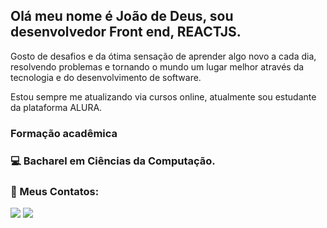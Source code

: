 ## Olá meu nome é João de Deus, sou desenvolvedor Front end, REACTJS.
Gosto de desafios e da ótima sensação de aprender algo novo a cada dia, resolvendo problemas e tornando o mundo um lugar melhor através da tecnologia e do desenvolvimento de software.

Estou sempre me atualizando via cursos online, atualmente sou estudante da plataforma ALURA.

### Formação acadêmica
### 💻 Bacharel em Ciências da Computação.

### 👥 Meus Contatos:

<a href="https://www.linkedin.com/in/joaodedeusrsfilho" target="_blank"><img src="https://img.shields.io/badge/-LinkedIn-%230077B5?style=for-the-badge&logo=linkedin&logoColor=white" target="_blank"></a>
<a href = "mailto:joaodedeusrsfilho@gmail.com"><img src="https://img.shields.io/badge/-Gmail-%23333?style=for-the-badge&logo=gmail&logoColor=white" target="_blank"></a>

